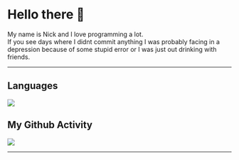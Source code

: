 # Hello there 👋

My name is Nick and I love programming a lot.<br/>
If you see days where I didnt commit anything I was probably facing in a depression because of some stupid error or I was just out drinking with friends.

---

## Languages
<img src="https://github-readme-stats.vercel.app/api/top-langs/?username=Copystrike&langs_count=8&layout=compact&theme=radical&show_icons=true&hide_title=true"/>

## My Github Activity
<img src="https://github-readme-stats.vercel.app/api?username=Copystrike&show_icons=true&theme=radical"/>

---
